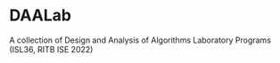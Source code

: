 # DAALab
A collection of Design and Analysis of Algorithms Laboratory Programs (ISL36, RITB ISE 2022) 
